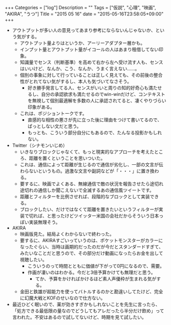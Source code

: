 +++
Categories = ["log"]
Description = ""
Tags = ["仮説", "心理", "映画", "AKIRA", "うつ"]
Title = "2015 05 16"
date = "2015-05-16T23:58:05+09:00"
+++

* アウトプットが多い人の意見ってあまり参考にならないんじゃないか、という気がする。
	* アウトプット量よりはというか、アーリーアダプター層かも。
	* インプット量とアウトプット量がイコールの人はあまり租借してない印象。
	* 知識量でセンス（判断基準）を高めて右から左へ受け流す人も、センスはいいけど、なんか、こう、なんか、うまく言えない……。
	* 個別の事象に対して行っていることは正しく見えても、その前後の整合性がとれてない気がするし、本人も気づいてなさそう。
		* 好き勝手発言してる人、センスがいいと周りの知的好奇心も満たせるし、自分の承認欲求も満たせるのでwin-winだけど、コンテキストを無視して個別最適解を多数の人に承認されてると、凄くやりづらい印象がある。
	* これは、ポジショントークです。
		* 直感的な相性の悪さが先に立った後に理由をつけて書いてるので、ぱっとしない文だと思う。
		* もっとも、こういう部分自分にもあるので、たんなる投影かもしれない。
* Twitter（シナモンいじめ）
	* いきなりブロックじゃなくて、もっと現実的なアプローチを考えたところ、距離を置くということを思いついた。
	* これは、通信によって距離が生じるので通信が劣化し、一部の文言が伝わらないというもの。過激な文言や副詞などが「・・・」に置き換わる。
	* 要するに、映画でよくある、無線通信で敵の状況を報告させたら途切れ途切れの通信しか聞こえないで全滅するあの通信風ツイートです。
	* 距離とフィルターを比例させれば、段階的なブロックとして実装できる。
	* ブロックしたい、だけではなくて距離を置きたいというフィルターが実装で切れば、と思ったけどツイッター米国の会社だからそういう日本っぽい実装無理そう。
* AKIRA
	* 映画版見た。結局よくわからないで終わった。
	* 要するに、AKIRAすごいっていうのは、ポケットモンスターがカラーになったぐらい、当時は画期的だったのだが今だとスタンダードすぎて、みたいなことだと思うので、その部分だけ動画になったらお金を出して視聴したい。
		* こういうのって時間とともに価値が下がって0円になるので、需要。
		* 作画が凄いのはわかる。今だと3倍予算かけても無理だと思う。
			* てか、予算をかければかけるほど素人声優枠が生まれる気がする。
	* 金田と鉄雄が超能力を使ってバトルするのかと勘違いしてたけど、完全に幻魔大戦とKOFのせいなので仕方ない。
* 最近ひどく眠いので、薬が効きすぎかもしれないことを先生に言ったら、「処方できる最低限の量なのでどうしてもアレだったら半分だけ飲め」って言われた。不安はあるので試してないけど、時期を見て試したい。